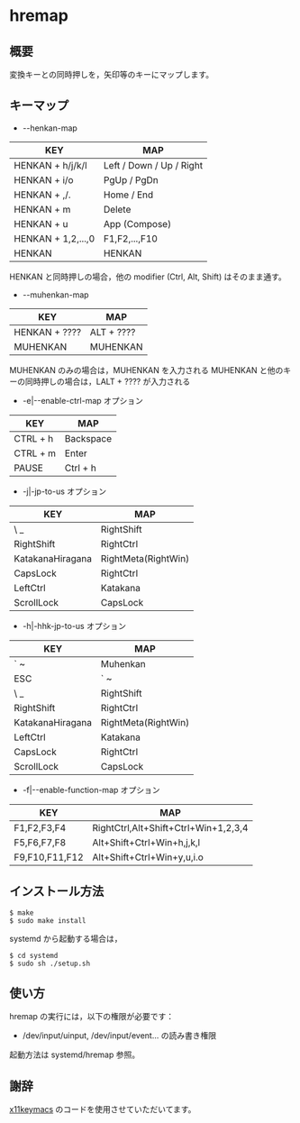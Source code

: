 # hremap

## 概要

変換キーとの同時押しを，矢印等のキーにマップします。

## キーマップ

- --henkan-map

| KEY                | MAP                      |
|--------------------|--------------------------|
| HENKAN + h/j/k/l   | Left / Down / Up / Right |
| HENKAN + i/o       | PgUp / PgDn              |
| HENKAN + ,/.       | Home / End               |
| HENKAN + m         | Delete                   |
| HENKAN + u         | App (Compose)            |
| HENKAN + 1,2,...,0 | F1,F2,...,F10            |
| HENKAN             | HENKAN                   |

HENKAN と同時押しの場合，他の modifier (Ctrl, Alt, Shift) はそのまま通す。

- --muhenkan-map

| KEY                | MAP                      |
|--------------------|--------------------------|
| HENKAN + ????      | ALT + ????               |
| MUHENKAN           | MUHENKAN                 |

MUHENKAN のみの場合は，MUHENKAN を入力される
MUHENKAN と他のキーの同時押しの場合は，LALT + ???? が入力される

- -e|--enable-ctrl-map オプション

| KEY      | MAP       |
|----------|-----------|
| CTRL + h | Backspace |
| CTRL + m | Enter     |
| PAUSE    | Ctrl + h  |

- -j|-jp-to-us オプション

| KEY              | MAP                 |
|------------------|---------------------|
| \ _              | RightShift          |
| RightShift       | RightCtrl           |
| KatakanaHiragana | RightMeta(RightWin) |
| CapsLock         | RightCtrl           |
| LeftCtrl         | Katakana            |
| ScrollLock	   | CapsLock            |

- -h|-hhk-jp-to-us オプション

| KEY              | MAP                 |
|------------------|---------------------|
| ` ~              | Muhenkan            |
| ESC              | ` ~                 |
| \ _              | RightShift          |
| RightShift       | RightCtrl           |
| KatakanaHiragana | RightMeta(RightWin) |
| LeftCtrl         | Katakana            |
| CapsLock         | RightCtrl           |
| ScrollLock	   | CapsLock            |

- -f|--enable-function-map オプション

| KEY              | MAP                                      |
|------------------|------------------------------------------|
| F1,F2,F3,F4      | RightCtrl,Alt+Shift+Ctrl+Win+1,2,3,4     |
| F5,F6,F7,F8      | Alt+Shift+Ctrl+Win+h,j,k,l               |
| F9,F10,F11,F12   | Alt+Shift+Ctrl+Win+y,u,i.o               |

## インストール方法

```
$ make
$ sudo make install
```

systemd から起動する場合は，

```
$ cd systemd
$ sudo sh ./setup.sh
```

## 使い方

hremap の実行には，以下の権限が必要です：

  - /dev/input/uinput, /dev/input/event... の読み書き権限

起動方法は systemd/hremap 参照。

## 謝辞

[x11keymacs](http://yashiromann.sakura.ne.jp/x11keymacs/) のコードを使用させていただいてます。
